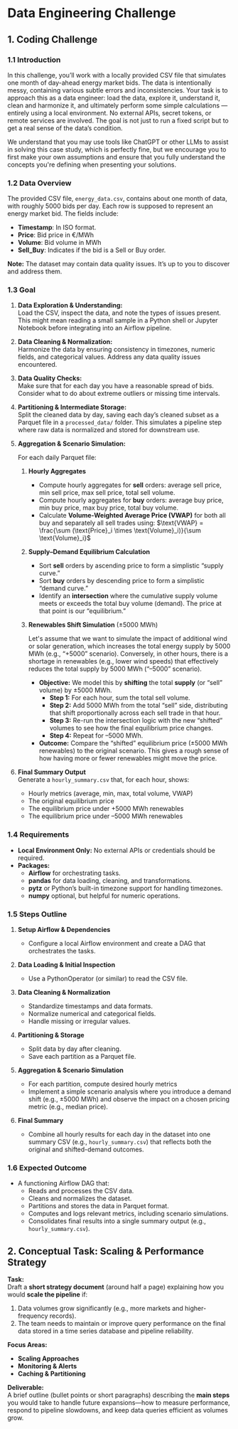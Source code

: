 # Data Engineering Challenge

## 1. Coding Challenge

### 1.1 Introduction

In this challenge, you’ll work with a locally provided CSV file that simulates one month of day-ahead energy market bids. The data is intentionally messy, containing various subtle errors and inconsistencies. Your task is to approach this as a data engineer: load the data, explore it, understand it, clean and harmonize it, and ultimately perform some simple calculations — entirely using a local environment. No external APIs, secret tokens, or remote services are involved. The goal is not just to run a fixed script but to get a real sense of the data’s condition.

We understand that you may use tools like ChatGPT or other LLMs to assist in solving this case study, which is perfectly fine, but we encourage you to first make your own assumptions and ensure that you fully understand the concepts you're defining when presenting your solutions.

### 1.2 Data Overview

The provided CSV file, `energy_data.csv`, contains about one month of data, with roughly 5000 bids per day. Each row is supposed to represent an energy market bid. The fields include:

- **Timestamp**: In ISO format. 
- **Price**: Bid price in €/MWh 
- **Volume**: Bid volume in MWh
- **Sell_Buy**: Indicates if the bid is a Sell or Buy order.

**Note:** The dataset may contain data quality issues. It’s up to you to discover and address them.

### 1.3 Goal

1. **Data Exploration & Understanding:**  
   Load the CSV, inspect the data, and note the types of issues present. This might mean reading a small sample in a Python shell or Jupyter Notebook before integrating into an Airflow pipeline.

2. **Data Cleaning & Normalization:**  
   Harmonize the data by ensuring consistency in timezones, numeric fields, and categorical values. Address any data quality issues encountered.

3. **Data Quality Checks:**  
   Make sure that for each day you have a reasonable spread of bids. Consider what to do about extreme outliers or missing time intervals.

4. **Partitioning & Intermediate Storage:**  
   Split the cleaned data by day, saving each day’s cleaned subset as a Parquet file in a `processed_data/` folder. This simulates a pipeline step where raw data is normalized and stored for downstream use.

5. **Aggregation & Scenario Simulation:**

    For each daily Parquet file:

   1. **Hourly Aggregates**  
        - Compute hourly aggregates for **sell** orders: average sell price, min sell price, max sell price, total sell volume.  
        - Compute hourly aggregates for **buy** orders: average buy price, min buy price, max buy price, total buy volume.
        - Calculate **Volume-Weighted Average Price (VWAP)** for both all buy and separately all sell trades using:
        $`\text{VWAP} = \frac{\sum (\text{Price}_i \times \text{Volume}_i)}{\sum \text{Volume}_i}`$

   2. **Supply–Demand Equilibrium Calculation**  
      - Sort **sell** orders by ascending price to form a simplistic “supply curve.”
      - Sort **buy** orders by descending price to form a simplistic “demand curve.”
      - Identify an **intersection** where the cumulative supply volume meets or exceeds the total buy volume (demand). The price at that point is our “equilibrium.”

   3. **Renewables Shift Simulation** (±5000 MWh) 

      Let's assume that we want to simulate the impact of additional wind or solar generation, which increases the total energy supply by 5000 MWh (e.g., “+5000” scenario). Conversely, in other hours, there is a shortage in renewables (e.g., lower wind speeds) that effectively reduces the total supply by 5000 MWh (“–5000” scenario).

      - **Objective:** We model this by **shifting** the total **supply** (or “sell” volume) by ±5000 MWh.  
        - **Step 1:** For each hour, sum the total sell volume.  
        - **Step 2:** Add 5000 MWh from the total “sell” side, distributing that shift proportionally across each sell trade in that hour.  
        - **Step 3:** Re-run the intersection logic with the new “shifted” volumes to see how the final equilibrium price changes.  
        - **Step 4:** Repeat for –5000 MWh.
      - **Outcome:** Compare the “shifted” equilibrium price (±5000 MWh renewables) to the original scenario. This gives a rough sense of how having more or fewer renewables might move the price.

6. **Final Summary Output**  
   Generate a `hourly_summary.csv` that, for each hour, shows:
   - Hourly metrics (average, min, max, total volume, VWAP)
   - The original equilibrium price
   - The equilibrium price under +5000 MWh renewables
   - The equilibrium price under –5000 MWh renewables

### 1.4 Requirements

- **Local Environment Only:** No external APIs or credentials should be required.
- **Packages:**  
  - **Airflow** for orchestrating tasks.
  - **pandas** for data loading, cleaning, and transformations.
  - **pytz** or Python’s built-in timezone support for handling timezones.
  - **numpy** optional, but helpful for numeric operations.
  
### 1.5 Steps Outline

1. **Setup Airflow & Dependencies**  
   - Configure a local Airflow environment and create a DAG that orchestrates the tasks.

2. **Data Loading & Initial Inspection**  
   - Use a PythonOperator (or similar) to read the CSV file.

3. **Data Cleaning & Normalization**  
   - Standardize timestamps and data formats.
   - Normalize numerical and categorical fields.
   - Handle missing or irregular values.

4. **Partitioning & Storage**  
   - Split data by day after cleaning.
   - Save each partition as a Parquet file.

5. **Aggregation & Scenario Simulation**  
   - For each partition, compute desired hourly metrics
   - Implement a simple scenario analysis where you introduce a demand shift (e.g., ±5000 MWh) and observe the impact on a chosen pricing metric (e.g., median price).

6. **Final Summary**  
   - Combine all hourly results for each day in the dataset into one summary CSV (e.g., `hourly_summary.csv`) that reflects both the original and shifted-demand outcomes.

### 1.6 Expected Outcome

- A functioning Airflow DAG that:
  - Reads and processes the CSV data.
  - Cleans and normalizes the dataset.
  - Partitions and stores the data in Parquet format.
  - Computes and logs relevant metrics, including scenario simulations.
  - Consolidates final results into a single summary output (e.g., `hourly_summary.csv`).

## 2. Conceptual Task: Scaling & Performance Strategy

**Task:**  
Draft a **short strategy document** (around half a page) explaining how you would **scale the pipeline** if:
1. Data volumes grow significantly (e.g., more markets and higher-frequency records).
2. The team needs to maintain or improve query performance on the final data stored in a time series database and pipeline reliability.

**Focus Areas:**  
- **Scaling Approaches**  
- **Monitoring & Alerts**  
- **Caching & Partitioning**  

**Deliverable:**  
A brief outline (bullet points or short paragraphs) describing the **main steps** you would take to handle future expansions—how to measure performance, respond to pipeline slowdowns, and keep data queries efficient as volumes grow. 
